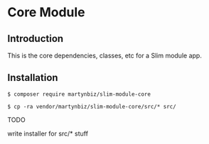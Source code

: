 # Core Module #

## Introduction ##

This is the core dependencies, classes, etc for a Slim module app.

## Installation ##

```
$ composer require martynbiz/slim-module-core
```

```
$ cp -ra vendor/martynbiz/slim-module-core/src/* src/
```

TODO

write installer for src/* stuff 
